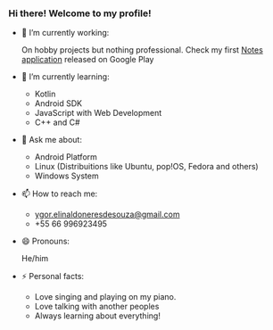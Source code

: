 ### Hi there! Welcome to my profile!


- 🔭 I’m currently working: 
  
  On hobby projects but nothing professional.
  Check my first [Notes application](https://play.google.com/store/apps/details?id=com.ryo.everynotes) released on Google Play
  
  
- 🌱 I’m currently learning: 
    - Kotlin
    - Android SDK
    - JavaScript with Web Development
    - C++ and C#
    
    
- 💬 Ask me about:
    - Android Platform
    - Linux (Distribuitions like Ubuntu, pop!OS, Fedora and others)
    - Windows System
    
    
- 📫 How to reach me: 
    - ygor.elinaldoneresdesouza@gmail.com
    - +55 66 996923495
- 😄 Pronouns: 

  He/him
- ⚡ Personal facts: 
    - Love singing and playing on my piano.
    - Love talking with another peoples
    - Always learning about everything!
